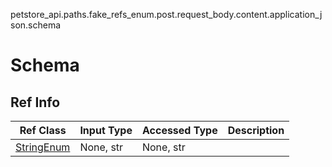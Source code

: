 petstore_api.paths.fake_refs_enum.post.request_body.content.application_json.schema
# Schema

## Ref Info
Ref Class | Input Type | Accessed Type | Description
--------- | ---------- | ------------- | ------------
[StringEnum](string_enum.md) | None, str | None, str |
